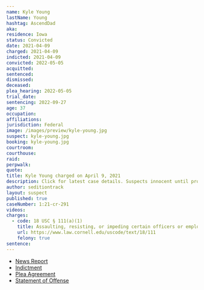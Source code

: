 ```yaml
---
name: Kyle Young
lastName: Young
hashtag: AscendDad
aka:
residence: Iowa
status: Convicted
date: 2021-04-09
charged: 2021-04-09
indicted: 2021-04-09
convicted: 2022-05-05
acquitted:
sentenced:
dismissed:
deceased:
plea_hearing: 2022-05-05
trial_date:
sentencing: 2022-09-27
age: 37
occupation:
affiliations:
jurisdiction: Federal
image: /images/preview/kyle-young.jpg
suspect: kyle-young.jpg
booking: kyle-young.jpg
courtroom:
courthouse:
raid:
perpwalk:
quote:
title: Kyle Young charged on April 9, 2021
description: Click for latest case details. Suspects innocent until proven guilty.
author: seditiontrack
layout: suspect
published: true
caseNumber: 1:21-cr-291
videos:
charges:
  - code: 18 USC § 111(a)(1)
    title: Assaulting, resisting, or impeding certain officers or employees
    url: https://www.law.cornell.edu/uscode/text/18/111
    felony: true
sentence:
---
```


- [News Report](https://www.desmoinesregister.com/story/news/crime-and-courts/2021/04/16/kyle-james-young-charged-with-assaulting-washington-dc-police-officer-capitol-riot-attack/7262650002/)
- [Indictment](https://www.justice.gov/usao-dc/case-multi-defendant/file/1501336/download)
- [Plea Agreement](https://www.justice.gov/usao-dc/case-multi-defendant/file/1501341/download)
- [Statement of Offense](https://www.justice.gov/usao-dc/case-multi-defendant/file/1501346/download)

